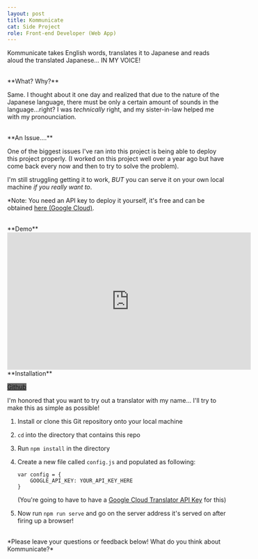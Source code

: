 ```yaml
---
layout: post
title: Kommunicate
cat: Side Project
role: Front-end Developer (Web App)
---
```


Kommunicate takes English words, translates it to Japanese and reads aloud the translated Japanese... IN MY VOICE!

<br>
**What? Why?**

Same. I thought about it one day and realized that due to the nature of the Japanese language, there must be only a certain amount of sounds in the language...right? I was *technically* right, and my sister-in-law helped me with my pronounciation. 

<br>
**An Issue....**

One of the biggest issues I've ran into this project is being able to deploy this project properly. (I worked on this project well over a year ago but have come back every now and then to try to solve the problem).

I'm still struggling getting it to work, *BUT* you can serve it on your own local machine *if you really want to*.

*Note: You need an API key to deploy it yourself, it's free and can be obtained [here (Google Cloud)](https://cloud.google.com/translate/).

<br>
**Demo**

<iframe width="560" height="315" src="https://www.youtube.com/embed/vl42R5v-UBc" frameborder="0" allow="accelerometer; autoplay; encrypted-media; gyroscope; picture-in-picture" allowfullscreen></iframe>


<br>
**Installation**

<a href="https://github.com/keldenl/Chrome-Dark-Mode" target="_blank" class="product" style="background-color: #666">Github</a>

I'm honored that you want to try out a translator with my name... I'll try to make this as simple as possible!

1. Install or clone this Git repository onto your local machine

2. `cd` into the directory that contains this repo

3. Run `npm install` in the directory

4. Create a new file called `config.js` and populated as following: 
    ```
    var config = {
        GOOGLE_API_KEY: YOUR_API_KEY_HERE
    }
    ```
    (You're going to have to have a [Google Cloud Translator API Key](https://cloud.google.com/translate/) for this)

5. Now run `npm run serve` and go on the server address it's served on after firing up a browser!

<br>
*Please leave your questions or feedback below! What do you think about Kommunicate?*

<br>
